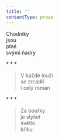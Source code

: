 ```yaml
---
title: ''
contentType: prose
---
```


Chodníky  
jsou  
plné  
svými ňadry

\* \* \*

> V každé louži  
> se zrcadlí  
> i celý román

\* \* \*

> Za bouřky  
> je slyšet  
> světlo  
> křiku
